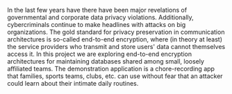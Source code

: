 In the last few years have there have been major revelations of
governmental and corporate data privacy violations.  Additionally,
cybercriminals continue to make headlines with attacks on big
organizations.  The gold standard for privacy preservation in
communication architectures is so-called end-to-end encryption, where
(in theory at least) the service providers who transmit and store users'
data cannot themselves access it.  In this project we are exploring
end-to-end encryption architectures for maintaining databases shared
among small, loosely affiliated teams.  The demonstration application is
a chore-recording app that families, sports teams, clubs, etc. can use
without fear that an attacker could learn about their intimate daily
routines.